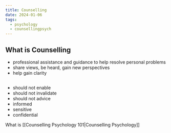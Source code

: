 ```yaml
---
title: Counselling
date: 2024-01-06
tags:
  - psychology
  - counsellingpsych
---
```

## What is Counselling 
- professional assistance and guidance to help resolve personal problems 
- share views, be heard, gain new perspectives
- help gain clarity

## 
- should not enable
- should not invalidate
- should not advice 
- informed
- sensitive
- confidential


What is [[Counselling Psychology 101|Counselling Psychology]] 

